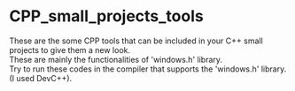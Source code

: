 # CPP_small_projects_tools <br>
These are the some CPP tools that can be included in your C++ small projects to give them a new look. <br>
These are mainly the functionalities of 'windows.h' library. <br>
Try to run these codes in the compiler that supports the 'windows.h' library. (I used DevC++).
